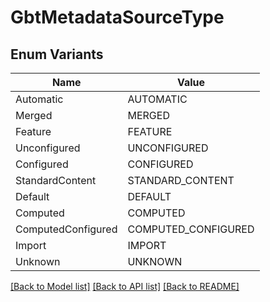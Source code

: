 # GbtMetadataSourceType

## Enum Variants

| Name | Value |
|---- | -----|
| Automatic | AUTOMATIC |
| Merged | MERGED |
| Feature | FEATURE |
| Unconfigured | UNCONFIGURED |
| Configured | CONFIGURED |
| StandardContent | STANDARD_CONTENT |
| Default | DEFAULT |
| Computed | COMPUTED |
| ComputedConfigured | COMPUTED_CONFIGURED |
| Import | IMPORT |
| Unknown | UNKNOWN |


[[Back to Model list]](../README.md#documentation-for-models) [[Back to API list]](../README.md#documentation-for-api-endpoints) [[Back to README]](../README.md)


